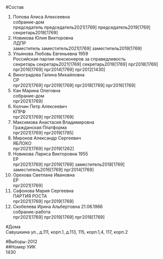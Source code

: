 #Состав  
1. Попова Алиса Алексеевна  
    собрание-дом  
    председатель председатель2021[1769] председатель2019[1769] секретарь2018[1769]  
2. Новикова Юлия Викторовна  
    ЛДПР  
    заместитель заместитель2021[1769] заместитель2019[1769]  
3. Ульянова Любовь Евгеньевна 1959  
    Российская партия пенсионеров за справедливость  
    секретарь секретарь2021[1769] секретарь2019[1769] прг2018[1769] прг2016[1769] прг2014[1769] прг2012[1430]  
4. Виноградова Галина Михайловна  
    СР  
    прг2021[1769] прг2019[1769] прг2018[1769] прг2016[1769]  
5. Кан Марина Олеговна  
    собрание-дом  
    прг2021[1769]  
6. Колчин Петр Алексеевич  
    КПРФ  
    прг2021[1769] прг2019[1769]  
7. Максимова Анастасия Владимировна  
    Гражданская Платформа  
    прг2021[1769] прг2019[1785]  
8. Миронов Александр Сергеевич  
    ЯБЛОКО  
    прг2021[1769] прг2019[1262]  
9. Новикова Лариса Викторовна 1955  
    ЕР  
    прг2021[1769] прг2019[1769] заместитель2018[1769] заместитель2016[1769] прг2014[1769]  
10. Орехова Светлана Ивановна  
    ЕР  
    прг2021[1769]  
11. Сафонова Мария Сергеевна  
    ПАРТИЯ РОСТА  
    прг2021[1769] прг2019[1769]  
12. Скобелева Ирина Альбертовна 21.06.1966  
    собрание-работа  
    прг2021[1769] прг2019[1769] прг2018[1769]  
  
#Дома  
Савушкина ул., д.111, корп.1, д.113, 115, корп.1,4, 117, корп.2  
  
#Выборы-2012  
##Номер УИК  
1430  
